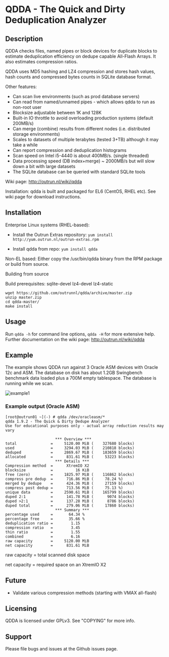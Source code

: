 QDDA - The Quick and Dirty Deduplication Analyzer
======================


## Description
QDDA checks files, named pipes or block devices for duplicate blocks to estimate 
deduplication efficiency on dedupe capable All-Flash Arrays. 
It also estimates compression ratios.

QDDA uses MD5 hashing and LZ4 compression and stores hash values, hash counts and
compressed bytes counts in SQLite database format.

Other features:

- Can scan live environments (such as prod database servers)
- Can read from named/unnamed pipes - which allows qdda to run as non-root user
- Blocksize adjustable between 1K and 128K
- Built-in IO throttle to avoid overloading production systems (default 200MB/s)
- Can merge (combine) results from different nodes (i.e. distributed storage environments)
- Scales to datasets of multiple terabytes (tested 3+TB) although it may take a while
- Can report compression and deduplication histograms
- Scan speed on Intel i5-4440 is about 400MB/s. (single threaded)
- Data processing speed (DB index+merge) ~ 2000MB/s but will slow down a bit with large datasets
- The SQLite database can be queried with standard SQLite tools

Wiki page: http://outrun.nl/wiki/qdda

Installation: qdda is built and packaged for EL6 (CentOS, RHEL etc). See wiki page for download
instructions.

## Installation

Enterprise Linux systems (RHEL-based):

- Install the Outrun Extras repository: `yum install http://yum.outrun.nl/outrun-extras.rpm`

- Install qdda from repo: `yum install qdda`

Non-EL based:
Either copy the /usr/bin/qdda binary from the RPM package or build from source.

Building from source

Build prerequisites: sqlite-devel lz4-devel lz4-static
```
wget https://github.com/outrunnl/qdda/archive/master.zip
unzip master.zip 
cd qdda-master/
make install
```

## Usage

Run `qdda -h` for command line options, `qdda -H` for more extensive help.
Further documentation on the wiki page: http://outrun.nl/wiki/qdda

## Example

The example shows QDDA run against 3 Oracle ASM devices
with Oracle 12c and ASM. The database on disk has about 
1.2GB Swingbench benchmark data loaded plus a 700M empty tablespace.
The database is running while we scan.

![example1](https://github.com/outrunnl/qdda/blob/master/pics/example1.gif)

### Example output (Oracle ASM)

```
[root@outrun01 ~](-) # qdda /dev/oracleasm/*
qdda 1.9.2 - The Quick & Dirty Dedupe Analyzer
Use for educational purposes only - actual array reduction results may vary

                      *** Overview ***
total               =     5120.00 MiB (    327680 blocks)
used                =     3294.03 MiB (    210818 blocks)
deduped             =     2869.67 MiB (    183659 blocks)
allocated           =      831.61 MiB (     53223 blocks)
                      *** Details ***
Compression method  =      XtremIO X2
blocksize           =          16 KiB
free (zero)         =     1825.97 MiB (    116862 blocks)
compress pre dedup  =      716.86 MiB (     78.24 %)
merged by dedupe    =      424.36 MiB (     27159 blocks)
compress post dedup =      713.56 MiB (     75.13 %)
unique data         =     2590.61 MiB (    165799 blocks)
duped 2:1           =      141.78 MiB (      9074 blocks)
duped >2:1          =      137.28 MiB (      8786 blocks)
duped total         =      279.06 MiB (     17860 blocks)
                      *** Summary ***
percentage used     =       64.34 %
percentage free     =       35.66 %
deduplication ratio =        1.15
compression ratio   =        3.45
thin ratio          =        1.55
combined            =        6.16
raw capacity        =     5120.00 MiB
net capacity        =      831.61 MiB
```

raw capacity = total scanned disk space

net capacity = required space on an XtremIO X2

## Future
- Validate various compression methods (starting with VMAX all-flash)

## Licensing

QDDA is licensed under GPLv3. See "COPYING" for more info.

## Support

Please file bugs and issues at the Github issues page. 
